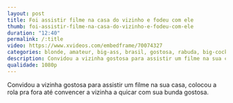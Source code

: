 ```yaml
---
layout: post
title: Foi assistir filme na casa do vizinho e fodeu com ele
thumb: foi-assistir-filme-na-casa-do-vizinho-e-fodeu-com-ele
duration: "12:40"
permalink: /:title
video: https://www.xvideos.com/embedframe/70074327
categories: blonde, amateur, big-ass, brasil, gostosa, rabuda, big-cock, amador, mari, anal-sex, perfect-body, chell, real-couple, bunda-perfeita, real-couple-homemade
description: Convidou a vizinha gostosa para assistir um filme na sua casa, colocou a rola pra fora até convencer a vizinha a quicar com sua bunda gostosa.
qualidade: 1080p
---
```

Convidou a vizinha gostosa para assistir um filme na sua casa, colocou a rola pra fora até convencer a vizinha a quicar com sua bunda gostosa.